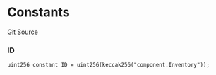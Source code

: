 # Constants

[Git Source](https://github.com/Moving-Castles/eat-drain-arson/blob/7bfd8b7722dbe81e95349eb300f1195a0dad2f0a/src/components/InventoryComponent.sol)

### ID

```solidity
uint256 constant ID = uint256(keccak256("component.Inventory"));
```
